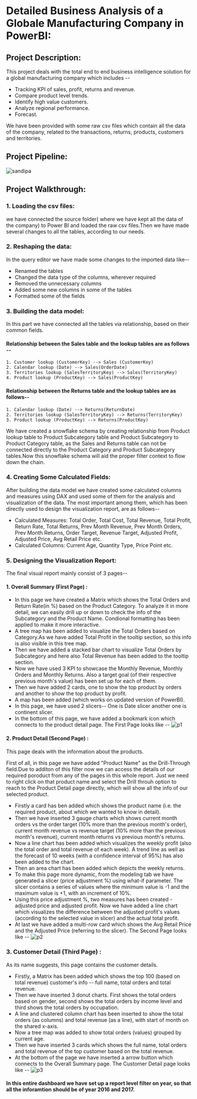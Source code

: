 
#	Detailed Business Analysis of a Globale Manufacturing Company in PowerBI:

## Project Description:
This project deals with the total end to end business intelligence solution for a global manufacturing company which includes --

- Tracking KPI of sales, profit, returns and revenue.
- Compare product level trends.
- Identify high value customers.
- Analyze regional performance.
- Forecast.

We have been provided with some raw csv files which contain all the data of the company, related to the transactions, 
returns, products, customers and territories.

## Project Pipeline:

![sandipa](https://user-images.githubusercontent.com/80168511/153021060-57b801fe-ae7d-4535-9b87-6949a87f6068.png)

## Project Walkthrough:
### 1. Loading the csv files:
we have connected the source folder( where we have kept all the data of the company) to Power BI and loaded the raw csv files.Then we have made several changes to all the tables, according to our needs.
### 2. Reshaping the data:
In the query editor we have made some changes to the imported data like--
- Renamed the tables
- Changed the data type of the columns, wherever required
- Removed the unnecessary columns
- Added some new columns in some of the tables
- Formatted some of the fields
### 3. Building the data model:
In this part we have connected all the tables via relationship, based on their common fields.
#### Relationship between the Sales table and the lookup tables are as follows --
    1. Customer lookup (CustomerKey) --> Sales (CustomerKey)
    2. Calendar lookup (Date) --> Sales(OrderDate)
    3. Territories lookup (SalesTerritoryKey) --> Sales(TerritoryKey)
    4. Product lookup (ProductKey) --> Sales(ProductKey)

#### Relationship between the Returns table and the lookup tables are as follows--
    1. Calendar lookup (Date) --> Returns(ReturnDate)
    2. Territories lookup (SalesTerritoryKey) --> Returns(TerritoryKey)
    3. Product lookup (ProductKey) --> Returns(ProductKey)

We have created a snowflake schema by creating relationship from Product lookup table to Product Subcategory table and Product Subcategory to Product Category table, as the Sales and Returns table can not be connected directly to the Product Category and Product Subcategory tables.Now this snowflake schema will aid the proper filter context to flow down the chain. 

### 4. Creating Some Calculated Fields: 
After building the data model we have created some calculated columns and measures using DAX and used some of them for the analysis and visualization of the data. The most important among them, which has been directly used to design the visualization report, are as follows--
- Calculated Measures:
Total Order, Total Cost, Total Revenue, Total Profit, Return Rate, Total Returns, Prev Month Revenue, Prev Month Orders, Prev Month Returns, Order Target, Revenue Target, Adjusted Profit, Adjusted Price, Avg Retail Price etc.
- Calculated Columns:
Current Age, Quantity Type, Price Point etc.

### 5. Designing the Visualization Report:
The final visual report mainly consist of 3 pages--
#### 1. Overall Summary (First Page) :
- In this page we have created a Matrix which shows the Total Orders and Return Rate(in %) based on the Product Category. To analyze it in more detail, we can easily drill up or down to check the info of the Subcategory and the Product Name. Condional formatting has been applied to make it more interactive.
- A tree map has been added to visualize the Total Orders based on Category.As we have added Total Profit in the tooltip section, so this info is also visible in this tree map.
- Then we have added a stacked bar chart to visualize Total Orders by Subcategory and here also Total Revenue has been added to the tooltip section.
- Now we have used 3 KPI to showcase the Monthly Revenue, Monthly Orders and Monthly Returns. Also a target goal (of their respective previous month's value) has been set up for each of them.
- Then we have added 2 cards, one to show the top product by orders and another to show the top product by profit.
- A map has been added (which works on updated version of PowerBI).
- In this page, we have used 2 slicers-- One is Date slicer another one is continent slicer.
- In the bottom of this page, we have added a bookmark icon which connects to the product detail page.
The First Page looks like --
![p1](https://user-images.githubusercontent.com/80168511/153022631-5f10a1d0-ab4f-409f-a2fc-eae099c515b4.PNG)

#### 2. Product Detail (Second Page) :
This page deals with the information about the products.

First of all, in this page we have added "Product Name" as the Drill-Through field.Due to additon of this filter now we can access the details of our required poroduct from any of the pages in this whole report. Just we need to right click on that product name and select the Drill throuh option to reach to the Product Detail page directly, which will show all the info of our selected product.
- Firstly a card has ben added which shows the product name (i.e. the required product, about which we wanted to know in detail).
- Then we have inserted 3 gauge charts which shows current month orders vs the order target (10% more than the previous month's order), current month revenue vs revenue target (10% more than the previous month's revenue), current month returns vs previous month's returns.
- Now a line chart has been added which visualizes the weekly profit (also the total order and total revenue of each week). A trend line as well as the forecast of 10 weeks (with a confidence interval of 95%) has also been added to the chart.
- Then an area chart has been added which depicts the weekly returns.
- To make this page more dynamic, from the modeling tab we have generated a slicer (price adjustment %) using what-if parameter. The slicer contains a series of values where the minimum value is -1 and the maximum value is +1, with an increment of 10%.
- Using this price adjustment %, two measures has been created - adjusted price and adjusted profit. Now we have added a line chart which visualizes the difference between the adjusted profit's values (according to the selected value in slicer) and the actual total profit.
- At last we have added a multi-row card which shows the Avg Retail Price and the Adjusted Price (referring to the slicer).
The Second Page looks like --
![p2](https://user-images.githubusercontent.com/80168511/153022661-d645498b-9b68-4672-a0b4-5a877ed4559e.PNG)

### 3. Customer Detail (Third Page) :
As its name suggests, this page contains the customer details.
- Firstly, a Matrix has been added which shows the top 100 (based on total revenue) customer's info -- full name, total orders and total revenue.
- Then we have inserted 3 donut charts. First shows the total orders based on gender, second shows the total orders by income level and third shows the total orders by occupation.
- A line and clustered column chart has been inserted to show the total orders (as columns) and total revenue (as a line), with start of month on the shared x-axis.
- Now a tree map was added to show total orders (values) grouped by current age.
- Then we have inserted 3 cards which shows the full name, total orders and total revenue of the top customer based on the total revenue.
- At the bottom of the page we have inserted a arrow button which connects to the Overall Summary page.
The Customer Detail page looks like --
![p3](https://user-images.githubusercontent.com/80168511/153022688-42ddeb27-fbef-4f4b-b145-bd23be136f56.PNG)
#### In this entire dashboard we have set up a report level filter on year, so that all the inforamtion should be of year 2016 and 2017.
